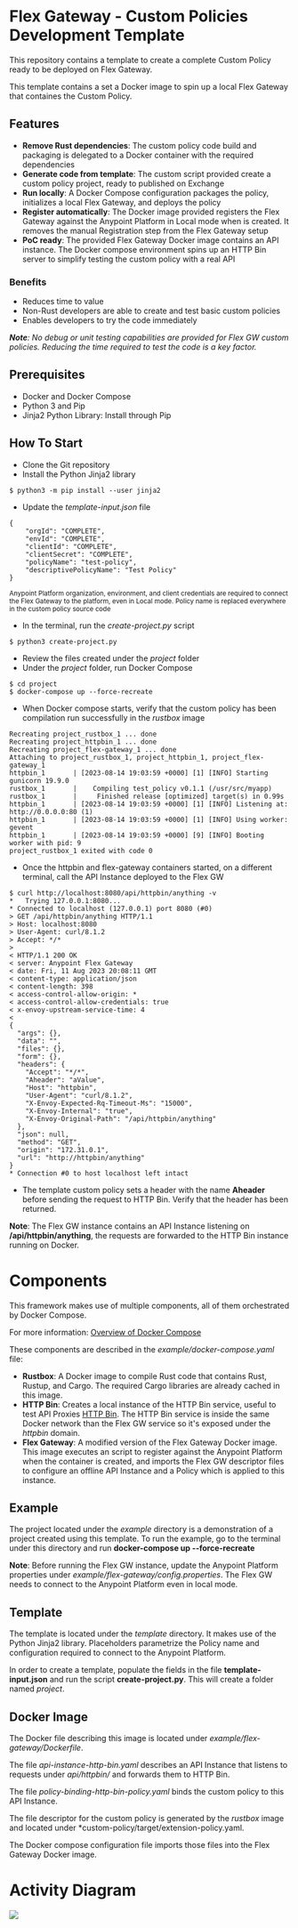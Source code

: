 # Flex Gateway - Custom Policies Development Template

This repository contains a template to create a complete Custom Policy ready to be deployed on Flex Gateway.

This template contains a set a Docker image to spin up a local Flex Gateway that containes the Custom Policy.

## Features

- **Remove Rust dependencies**: The custom policy code build and packaging is delegated to a Docker container with the required dependencies
- **Generate code from template**: The custom script provided create a custom policy project, ready to published on Exchange
- **Run locally**: A Docker Compose configuration packages the policy, initializes a local Flex Gateway, and deploys the policy
- **Register automatically**: The Docker image provided registers the Flex Gateway against the Anypoint Platform in Local mode when is created. It removes the manual Registration step from the Flex Gateway setup
- **PoC ready**: The provided Flex Gateway Docker image contains an API instance. The Docker compose environment spins up an HTTP Bin server to simplify testing the custom policy with a real API

### Benefits

- Reduces time to value
- Non-Rust developers are able to create and test basic custom policies
- Enables developers to try the code immediately

***Note**: No debug or unit testing capabilities are provided for Flex GW custom policies. Reducing the time required to test the code is a key factor.*

## Prerequisites

- Docker and Docker Compose
- Python 3 and Pip
- Jinja2 Python Library: Install through Pip

## How To Start

- Clone the Git repository
- Install the Python Jinja2 library
```
$ python3 -m pip install --user jinja2
```
- Update the *template-input.json* file
```
{
    "orgId": "COMPLETE",
    "envId": "COMPLETE",
    "clientId": "COMPLETE",
    "clientSecret": "COMPLETE",
    "policyName": "test-policy",
    "descriptivePolicyName": "Test Policy"
}
```
<sub>Anypoint Platform organization, environment, and client credentials are required to connect the Flex Gateway to the platform, even in Local mode. Policy name is replaced everywhere in the custom policy source code</sub>
- In the terminal, run the *create-project.py* script
```
$ python3 create-project.py
```
- Review the files created under the *project* folder
- Under the *project* folder, run Docker Compose
```
$ cd project
$ docker-compose up --force-recreate
```
- When Docker compose starts, verify that the custom policy has been compilation run successfully in the *rustbox* image
```
Recreating project_rustbox_1 ... done
Recreating project_httpbin_1 ... done
Recreating project_flex-gateway_1 ... done
Attaching to project_rustbox_1, project_httpbin_1, project_flex-gateway_1
httpbin_1       | [2023-08-14 19:03:59 +0000] [1] [INFO] Starting gunicorn 19.9.0
rustbox_1       |    Compiling test_policy v0.1.1 (/usr/src/myapp)
rustbox_1       |     Finished release [optimized] target(s) in 0.99s
httpbin_1       | [2023-08-14 19:03:59 +0000] [1] [INFO] Listening at: http://0.0.0.0:80 (1)
httpbin_1       | [2023-08-14 19:03:59 +0000] [1] [INFO] Using worker: gevent
httpbin_1       | [2023-08-14 19:03:59 +0000] [9] [INFO] Booting worker with pid: 9
project_rustbox_1 exited with code 0
```
- Once the httpbin and flex-gateway containers started, on a different terminal, call the API Instance deployed to the Flex GW
```
$ curl http://localhost:8080/api/httpbin/anything -v
*   Trying 127.0.0.1:8080...
* Connected to localhost (127.0.0.1) port 8080 (#0)
> GET /api/httpbin/anything HTTP/1.1
> Host: localhost:8080
> User-Agent: curl/8.1.2
> Accept: */*
>
< HTTP/1.1 200 OK
< server: Anypoint Flex Gateway
< date: Fri, 11 Aug 2023 20:08:11 GMT
< content-type: application/json
< content-length: 398
< access-control-allow-origin: *
< access-control-allow-credentials: true
< x-envoy-upstream-service-time: 4
<
{
  "args": {},
  "data": "",
  "files": {},
  "form": {},
  "headers": {
    "Accept": "*/*",
    "Aheader": "aValue",
    "Host": "httpbin",
    "User-Agent": "curl/8.1.2",
    "X-Envoy-Expected-Rq-Timeout-Ms": "15000",
    "X-Envoy-Internal": "true",
    "X-Envoy-Original-Path": "/api/httpbin/anything"
  },
  "json": null,
  "method": "GET",
  "origin": "172.31.0.1",
  "url": "http://httpbin/anything"
}
* Connection #0 to host localhost left intact
```
- The template custom policy sets a header with the name **Aheader** before sending the request to HTTP Bin. Verify that the header has been returned.

**Note**: The Flex GW instance contains an API Instance listening on **/api/httpbin/anything**, the requests are forwarded to the HTTP Bin instance running on Docker.

# Components

This framework makes use of multiple components, all of them orchestrated by Docker Compose.

For more information: [Overview of Docker Compose](https://docs.docker.com/compose/)

These components are described in the *example/docker-compose.yaml* file:
- **Rustbox**: A Docker image to compile Rust code that contains Rust, Rustup, and Cargo. The required Cargo libraries are already cached in this image.
- **HTTP Bin**: Creates a local instance of the HTTP Bin service, useful to test API Proxies [HTTP Bin](https://httpbin.org/). The HTTP Bin service is inside the same Docker network than the Flex GW service so it's exposed under the *httpbin* domain.
- **Flex Gateway**: A modified version of the Flex Gateway Docker image. This image executes an script to register against the Anypoint Platform when the container is created, and imports the Flex GW descriptor files to configure an offline API Instance and a Policy which is applied to this instance.

## Example

The project located under the *example* directory is a demonstration of a project created using this template. To run the example, go to the terminal under this directory and run **docker-compose up --force-recreate**

**Note**: Before running the Flex GW instance, update the Anypoint Platform properties under *example/flex-gateway/config.properties*. The Flex GW needs to connect to the Anypoint Platform even in local mode.

## Template

The template is located under the *template* directory. It makes use of the Python Jinja2 library. Placeholders parametrize the Policy name and configuration required to connect to the Anypoint Platform.

In order to create a template, populate the fields in the file **template-input.json** and run the script **create-project.py**. This will create a folder named *project*.

## Docker Image

The Docker file describing this image is located under *example/flex-gateway/Dockerfile*.

The file *api-instance-http-bin.yaml* describes an API Instance that listens to requests under *api/httpbin/* and forwards them to HTTP Bin.

The file *policy-binding-http-bin-policy.yaml* binds the custom policy to this API Instance.

The file descriptor for the custom policy is generated by the *rustbox* image and located under *custom-policy/target/extension-policy.yaml.

The Docker compose configuration file imports those files into the Flex Gateway Docker image.

# Activity Diagram

![](images/activity-diagram.png)
